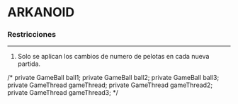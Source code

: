 # ARKANOID

### Restricciones

---

1. Solo se aplican los cambios de numero de pelotas en cada nueva partida.


/*
    private GameBall ball1;
    private GameBall ball2;
    private GameBall ball3;
    private GameThread gameThread;
    private GameThread gameThread2;
    private GameThread gameThread3;
*/